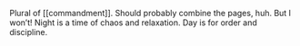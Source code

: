 Plural of [[commandment]]. Should probably combine the pages, huh. But I won’t! Night is a time of chaos and relaxation. Day is for order and discipline.
